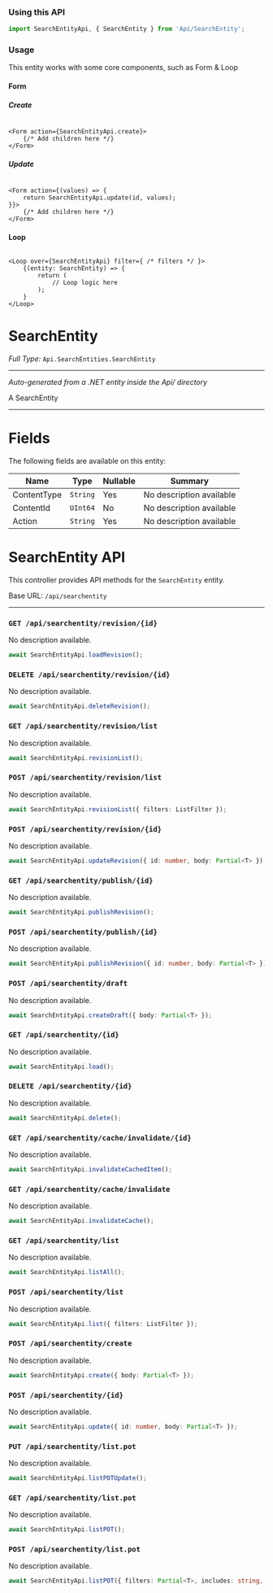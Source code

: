 ### Using this API

```typescript
import SearchEntityApi, { SearchEntity } from 'Api/SearchEntity';
```

### Usage

This entity works with some core components, such as Form & Loop

#### Form

##### Create

```tsx

<Form action={SearchEntityApi.create}>
    {/* Add children here */}
</Form>
```

##### Update

```tsx

<Form action={(values) => { 
    return SearchEntityApi.update(id, values); 
}}>
    {/* Add children here */}
</Form>
```

#### Loop

```tsx

<Loop over={SearchEntityApi} filter={ /* filters */ }>
    {(entity: SearchEntity) => {
        return (
            // Loop logic here
        );
    }
</Loop>
```

# SearchEntity

*Full Type:* `Api.SearchEntities.SearchEntity`



---

*Auto-generated from a .NET entity inside the Api/ directory*

A SearchEntity

---



# Fields

The following fields are available on this entity:

| Name        | Type     | Nullable | Summary                  |
| ----------- | -------- | -------- | ------------------------ |
| ContentType | `String` | Yes      | No description available |
| ContentId   | `UInt64` | No       | No description available |
| Action      | `String` | Yes      | No description available |

# SearchEntity API

This controller provides API methods for the `SearchEntity` entity.

Base URL: `/api/searchentity`

---

### `GET /api/searchentity/revision/{id}`

No description available.

```ts
await SearchEntityApi.loadRevision();
```

### `DELETE /api/searchentity/revision/{id}`

No description available.

```ts
await SearchEntityApi.deleteRevision();
```

### `GET /api/searchentity/revision/list`

No description available.

```ts
await SearchEntityApi.revisionList();
```

### `POST /api/searchentity/revision/list`

No description available.

```ts
await SearchEntityApi.revisionList({ filters: ListFilter });
```

### `POST /api/searchentity/revision/{id}`

No description available.

```ts
await SearchEntityApi.updateRevision({ id: number, body: Partial<T> });
```

### `GET /api/searchentity/publish/{id}`

No description available.

```ts
await SearchEntityApi.publishRevision();
```

### `POST /api/searchentity/publish/{id}`

No description available.

```ts
await SearchEntityApi.publishRevision({ id: number, body: Partial<T> });
```

### `POST /api/searchentity/draft`

No description available.

```ts
await SearchEntityApi.createDraft({ body: Partial<T> });
```

### `GET /api/searchentity/{id}`

No description available.

```ts
await SearchEntityApi.load();
```

### `DELETE /api/searchentity/{id}`

No description available.

```ts
await SearchEntityApi.delete();
```

### `GET /api/searchentity/cache/invalidate/{id}`

No description available.

```ts
await SearchEntityApi.invalidateCachedItem();
```

### `GET /api/searchentity/cache/invalidate`

No description available.

```ts
await SearchEntityApi.invalidateCache();
```

### `GET /api/searchentity/list`

No description available.

```ts
await SearchEntityApi.listAll();
```

### `POST /api/searchentity/list`

No description available.

```ts
await SearchEntityApi.list({ filters: ListFilter });
```

### `POST /api/searchentity/create`

No description available.

```ts
await SearchEntityApi.create({ body: Partial<T> });
```

### `POST /api/searchentity/{id}`

No description available.

```ts
await SearchEntityApi.update({ id: number, body: Partial<T> });
```

### `PUT /api/searchentity/list.pot`

No description available.

```ts
await SearchEntityApi.listPOTUpdate();
```

### `GET /api/searchentity/list.pot`

No description available.

```ts
await SearchEntityApi.listPOT();
```

### `POST /api/searchentity/list.pot`

No description available.

```ts
await SearchEntityApi.listPOT({ filters: Partial<T>, includes: string, ignoreFields: string });
```

